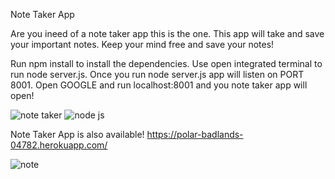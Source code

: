 Note Taker App

Are you ineed of a note taker app this is the one. This app will take and save your important notes. Keep your mind free and save your notes!

Run npm install to install the dependencies. Use open integrated terminal to run node server.js. Once you run node server.js app will listen on PORT 8001.
Open GOOGLE and run localhost:8001 and you note taker app will open!

![note taker](https://user-images.githubusercontent.com/66528327/97385216-3f8cf080-189f-11eb-834d-c8d853ece3c9.gif)
![node js](https://user-images.githubusercontent.com/66528327/97385377-90044e00-189f-11eb-8479-aa188b197ea8.gif)

Note Taker App is also available!
https://polar-badlands-04782.herokuapp.com/

![note](https://user-images.githubusercontent.com/66528327/97385557-e2456f00-189f-11eb-9947-3528010507b7.PNG)
